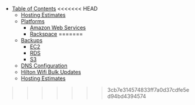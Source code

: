 * [Table of Contents](/readme.md)
<<<<<<< HEAD
    - [Hosting Estimates](./hosting-estimates.md)
    - [Platforms](./Platforms/toc.md)
        - [Amazon Web Services](./Platforms/amazon-web-services.md)
        - [Rackspace](./Platforms/rackspace.md)
=======
    - [Backups](./backups-in-aws/toc.md)
        - [EC2](./backups-in-aws/ec2.md)
        - [RDS](./backups-in-aws/rds.md)
        - [S3](./backups-in-aws/s3.md)
    - [DNS Configuration](./dns-route-53.md)
    - [Hilton Wifi Bulk Updates](./hilton-wifi-bulk.md)
    - [Hosting Estimates](./hosting-estimates.md)
>>>>>>> 3cb7e314574833ff7a0d37cdfe5ed94bd4394574
